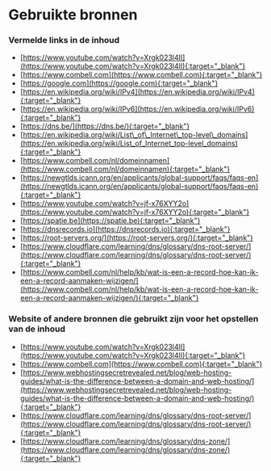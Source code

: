 # Gebruikte bronnen

### Vermelde links in de inhoud

* [https://www.youtube.com/watch?v=Xrgk023l4lI](https://www.youtube.com/watch?v=Xrgk023l4lI){:target="_blank"}
* [https://www.combell.com](https://www.combell.com){:target="_blank"}
* [https://google.com](https://google.com){:target="_blank"}
* [https://en.wikipedia.org/wiki/IPv4](https://en.wikipedia.org/wiki/IPv4){:target="_blank"}
* [https://en.wikipedia.org/wiki/IPv6](https://en.wikipedia.org/wiki/IPv6){:target="_blank"}
* [https://dns.be/](https://dns.be/){:target="_blank"}
* [https://en.wikipedia.org/wiki/List\_of\_Internet\_top-level\_domains](https://en.wikipedia.org/wiki/List_of_Internet_top-level_domains){:target="_blank"}
* [https://www.combell.com/nl/domeinnamen](https://www.combell.com/nl/domeinnamen){:target="_blank"}
* [https://newgtlds.icann.org/en/applicants/global-support/faqs/faqs-en](https://newgtlds.icann.org/en/applicants/global-support/faqs/faqs-en){:target="_blank"}
* [https://www.youtube.com/watch?v=jf-x76XYY2o](https://www.youtube.com/watch?v=jf-x76XYY2o){:target="_blank"}
* [https://spatie.be](https://spatie.be){:target="_blank"}
* [https://dnsrecords.io](https://dnsrecords.io){:target="_blank"}
* [https://root-servers.org/](https://root-servers.org/){:target="_blank"}
* [https://www.cloudflare.com/learning/dns/glossary/dns-root-server/](https://www.cloudflare.com/learning/dns/glossary/dns-root-server/){:target="_blank"}
* [https://www.combell.com/nl/help/kb/wat-is-een-a-record-hoe-kan-ik-een-a-record-aanmaken-wijzigen/](https://www.combell.com/nl/help/kb/wat-is-een-a-record-hoe-kan-ik-een-a-record-aanmaken-wijzigen/){:target="_blank"}

### Website of andere bronnen die gebruikt zijn voor het opstellen van de inhoud

* [https://www.youtube.com/watch?v=Xrgk023l4lI](https://www.youtube.com/watch?v=Xrgk023l4lI){:target="_blank"}
* [https://www.combell.com](https://www.combell.com){:target="_blank"}
* [https://www.webhostingsecretrevealed.net/blog/web-hosting-guides/what-is-the-difference-between-a-domain-and-web-hosting/](https://www.webhostingsecretrevealed.net/blog/web-hosting-guides/what-is-the-difference-between-a-domain-and-web-hosting/){:target="_blank"}
* [https://www.cloudflare.com/learning/dns/glossary/dns-root-server/](https://www.cloudflare.com/learning/dns/glossary/dns-root-server/){:target="_blank"}
* [https://www.cloudflare.com/learning/dns/glossary/dns-zone/](https://www.cloudflare.com/learning/dns/glossary/dns-zone/){:target="_blank"}
